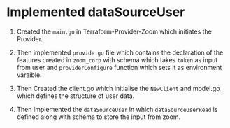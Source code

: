 # Implemented dataSourceUser

1. Created the `main.go` in Terraform-Provider-Zoom which initiates the Provider.

2. Then implemented `provide.go` file which contains the declaration of the features created in `zoom_corp` with schema which takes `token` as input from user and `providerConfigure` function which sets it as environment varaible.

3. Then Created the client.go which initialise the `NewClient` and model.go which defines the structure of user data.

4. Then Implemented the `dataSourceUser` in which `dataSourceUserRead` is defined along with schema to store the input from zoom.
